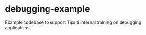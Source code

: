 # debugging-example
Example codebase to support Tipalti internal training on debugging applications
